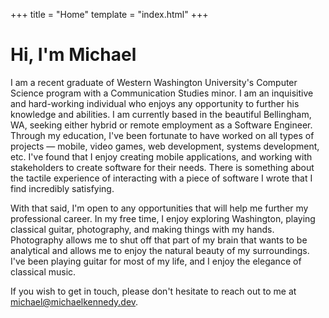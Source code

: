 +++
title = "Home"
template = "index.html"
+++

# Hi, I'm Michael
I am a recent graduate of Western Washington University's Computer Science program with a Communication Studies minor. I am an inquisitive and hard-working individual who enjoys any opportunity to further his knowledge and abilities. 
I am currently based in the beautiful Bellingham, WA, seeking either hybrid or remote employment as a Software Engineer. Through my education, I've been fortunate to have worked on all types of projects — mobile, video games, web development, systems development, etc. 
I've found that I enjoy creating mobile applications, and working with stakeholders to create software for their needs. There is something about the tactile experience of interacting with a piece of software I wrote that I find incredibly satisfying. 

With that said, I'm open to any opportunities that will help me further my professional career. In my free time, I enjoy exploring Washington, playing classical guitar, photography, and making things with my hands. 
Photography allows me to shut off that part of my brain that wants to be analytical and allows me to enjoy the natural beauty of my surroundings. I've been playing guitar for most of my life, and I enjoy the elegance of classical music.

If you wish to get in touch, please don't hesitate to reach out to me at [michael@michaelkennedy.dev](mailto:michael@michaelkennedy.dev?subject=Website%20Contact%20Inquiry).